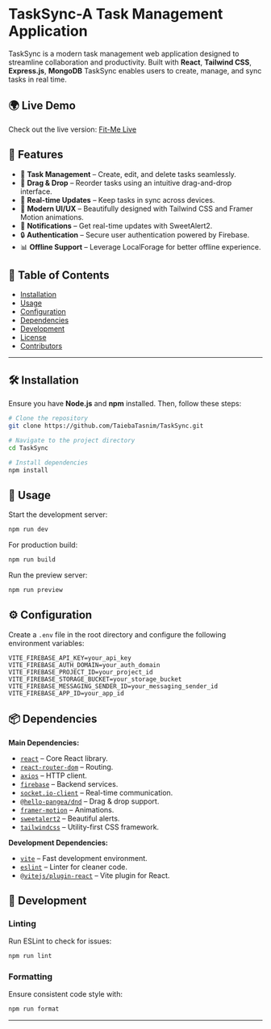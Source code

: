  
# TaskSync-A Task Management Application

TaskSync is a modern task management web application designed to streamline collaboration and productivity. Built with **React**, **Tailwind CSS**, **Express.js**, **MongoDB** TaskSync enables users to create, manage, and sync tasks in real time.

## 🌍 Live Demo

Check out the live version: [Fit-Me Live](https://tasksync-5e233.web.app) 

## 🚀 Features

- 📝 **Task Management** – Create, edit, and delete tasks seamlessly.
- 🔄 **Drag & Drop** – Reorder tasks using an intuitive drag-and-drop interface.
- 📢 **Real-time Updates** – Keep tasks in sync across devices.
- 🎨 **Modern UI/UX** – Beautifully designed with Tailwind CSS and Framer Motion animations.
- 🔔 **Notifications** – Get real-time updates with SweetAlert2.
- 🔒 **Authentication** – Secure user authentication powered by Firebase.
- 📊 **Offline Support** – Leverage LocalForage for better offline experience.

## 📂 Table of Contents

- [Installation](#installation)
- [Usage](#usage)
- [Configuration](#configuration)
- [Dependencies](#dependencies)
- [Development](#development)
- [License](#license)
- [Contributors](#contributors)

---

## 🛠 Installation

Ensure you have **Node.js** and **npm** installed. Then, follow these steps:

```sh
# Clone the repository
git clone https://github.com/TaiebaTasnim/TaskSync.git

# Navigate to the project directory
cd TaskSync

# Install dependencies
npm install
```

## 🚀 Usage

Start the development server:

```sh
npm run dev
```

For production build:

```sh
npm run build
```

Run the preview server:

```sh
npm run preview
```

## ⚙️ Configuration

Create a `.env` file in the root directory and configure the following environment variables:

```plaintext
VITE_FIREBASE_API_KEY=your_api_key
VITE_FIREBASE_AUTH_DOMAIN=your_auth_domain
VITE_FIREBASE_PROJECT_ID=your_project_id
VITE_FIREBASE_STORAGE_BUCKET=your_storage_bucket
VITE_FIREBASE_MESSAGING_SENDER_ID=your_messaging_sender_id
VITE_FIREBASE_APP_ID=your_app_id
```

## 📦 Dependencies

**Main Dependencies:**
- [`react`](https://react.dev/) – Core React library.
- [`react-router-dom`](https://reactrouter.com/) – Routing.
- [`axios`](https://axios-http.com/) – HTTP client.
- [`firebase`](https://firebase.google.com/) – Backend services.
- [`socket.io-client`](https://socket.io/) – Real-time communication.
- [`@hello-pangea/dnd`](https://github.com/hello-pangea/dnd) – Drag & drop support.
- [`framer-motion`](https://www.framer.com/motion/) – Animations.
- [`sweetalert2`](https://sweetalert2.github.io/) – Beautiful alerts.
- [`tailwindcss`](https://tailwindcss.com/) – Utility-first CSS framework.

**Development Dependencies:**
- [`vite`](https://vitejs.dev/) – Fast development environment.
- [`eslint`](https://eslint.org/) – Linter for cleaner code.
- [`@vitejs/plugin-react`](https://vitejs.dev/) – Vite plugin for React.

## 🔧 Development

### Linting
Run ESLint to check for issues:

```sh
npm run lint
```

### Formatting
Ensure consistent code style with:

```sh
npm run format
```



---

